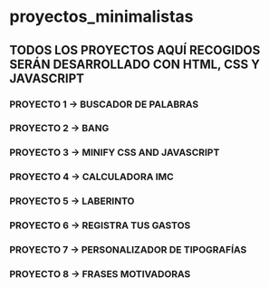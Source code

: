 # proyectos_minimalistas

## TODOS LOS PROYECTOS AQUÍ RECOGIDOS SERÁN DESARROLLADO CON HTML, CSS Y JAVASCRIPT

### PROYECTO 1 -> BUSCADOR DE PALABRAS
### PROYECTO 2 -> BANG
### PROYECTO 3 -> MINIFY CSS AND JAVASCRIPT
### PROYECTO 4 -> CALCULADORA IMC
### PROYECTO 5 -> LABERINTO
### PROYECTO 6 -> REGISTRA TUS GASTOS
### PROYECTO 7 -> PERSONALIZADOR DE TIPOGRAFÍAS
### PROYECTO 8 -> FRASES MOTIVADORAS